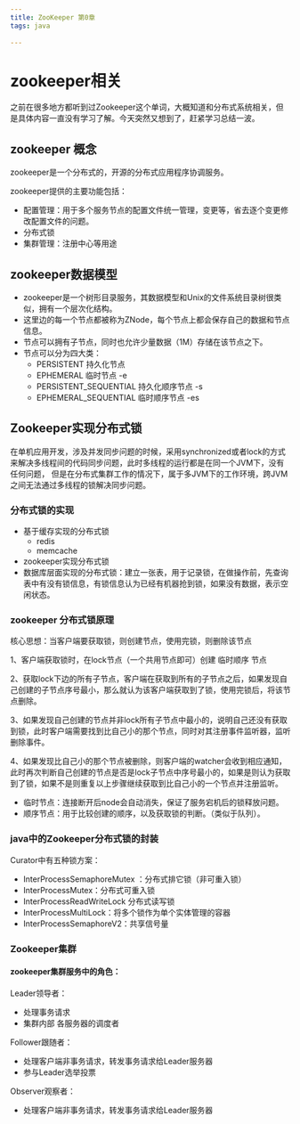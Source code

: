```yaml
---
title: ZooKeeper 第0章
tags: java
 
---
```


# zookeeper相关

之前在很多地方都听到过Zookeeper这个单词，大概知道和分布式系统相关，但是具体内容一直没有学习了解。今天突然又想到了，赶紧学习总结一波。

##  zookeeper 概念

zookeeper是一个分布式的，开源的分布式应用程序协调服务。

zookeeper提供的主要功能包括：

- 配置管理：用于多个服务节点的配置文件统一管理，变更等，省去逐个变更修改配置文件的问题。
- 分布式锁
- 集群管理：注册中心等用途

## zookeeper数据模型

- zookeeper是一个树形目录服务，其数据模型和Unix的文件系统目录树很类似，拥有一个层次化结构。
- 这里边的每一个节点都被称为ZNode，每个节点上都会保存自己的数据和节点信息。
- 节点可以拥有子节点，同时也允许少量数据（1M）存储在该节点之下。
- 节点可以分为四大类：
  - PERSISTENT 持久化节点
  - EPHEMERAL 临时节点 -e
  - PERSISTENT_SEQUENTIAL 持久化顺序节点 -s
  - EPHEMERAL_SEQUENTIAL 临时顺序节点 -es

## Zookeeper实现分布式锁

在单机应用开发，涉及并发同步问题的时候，采用synchronized或者lock的方式来解决多线程间的代码同步问题，此时多线程的运行都是在同一个JVM下，没有任何问题， 但是在分布式集群工作的情况下，属于多JVM下的工作环境，跨JVM之间无法通过多线程的锁解决同步问题。

### 分布式锁的实现

- 基于缓存实现的分布式锁
  - redis
  - memcache
- zookeeper实现分布式锁
- 数据库层面实现的分布式锁：建立一张表，用于记录锁，在做操作前，先查询表中有没有锁信息，有锁信息认为已经有机器抢到锁，如果没有数据，表示空闲状态。

### zookeeper 分布式锁原理

核心思想：当客户端要获取锁，则创建节点，使用完锁，则删除该节点

1、客户端获取锁时，在lock节点（一个共用节点即可）创建 临时顺序 节点

2、获取lock下边的所有子节点，客户端在获取到所有的子节点之后，如果发现自己创建的子节点序号最小，那么就认为该客户端获取到了锁，使用完锁后，将该节点删除。

3、如果发现自己创建的节点并非lock所有子节点中最小的，说明自己还没有获取到锁，此时客户端需要找到比自己小的那个节点，同时对其注册事件监听器，监听删除事件。

4、如果发现比自己小的那个节点被删除，则客户端的watcher会收到相应通知，此时再次判断自己创建的节点是否是lock子节点中序号最小的，如果是则认为获取到了锁，如果不是则重复以上步骤继续获取到比自己小的一个节点并注册监听。

-  临时节点：连接断开后node会自动消失，保证了服务宕机后的锁释放问题。
- 顺序节点：用于比较创建的顺序，以及获取锁的判断。（类似于队列）。

### java中的Zookeeper分布式锁的封装

Curator中有五种锁方案：

- InterProcessSemaphoreMutex ：分布式排它锁（非可重入锁）
- InterProcessMutex：分布式可重入锁
- InterProcessReadWriteLock 分布式读写锁
- InterProcessMultiLock：将多个锁作为单个实体管理的容器
- InterProcessSemaphoreV2：共享信号量

### Zookeeper集群

#### zookeeper集群服务中的角色：

Leader领导者：

- 处理事务请求
- 集群内部 各服务器的调度者

Follower跟随者：

- 处理客户端非事务请求，转发事务请求给Leader服务器
- 参与Leader选举投票

Observer观察者：

- 处理客户端非事务请求，转发事务请求给Leader服务器


